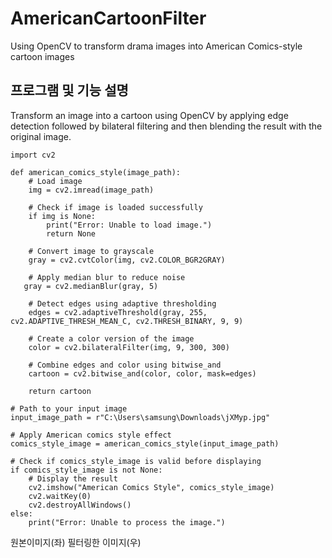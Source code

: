 # AmericanCartoonFilter
Using OpenCV to transform drama images into American Comics-style cartoon images


## 프로그램 및 기능 설명
Transform an image into a cartoon using OpenCV by applying edge detection followed by bilateral filtering and then blending the result with the original image.

    import cv2

    def american_comics_style(image_path):
        # Load image
        img = cv2.imread(image_path)
        
        # Check if image is loaded successfully
        if img is None:
            print("Error: Unable to load image.")
            return None
        
        # Convert image to grayscale
        gray = cv2.cvtColor(img, cv2.COLOR_BGR2GRAY)
        
        # Apply median blur to reduce noise
       gray = cv2.medianBlur(gray, 5)
        
        # Detect edges using adaptive thresholding
        edges = cv2.adaptiveThreshold(gray, 255, cv2.ADAPTIVE_THRESH_MEAN_C, cv2.THRESH_BINARY, 9, 9)
        
        # Create a color version of the image
        color = cv2.bilateralFilter(img, 9, 300, 300)
        
        # Combine edges and color using bitwise_and
        cartoon = cv2.bitwise_and(color, color, mask=edges)
        
        return cartoon
    
    # Path to your input image
    input_image_path = r"C:\Users\samsung\Downloads\jXMyp.jpg"
    
    # Apply American comics style effect
    comics_style_image = american_comics_style(input_image_path)
    
    # Check if comics_style_image is valid before displaying
    if comics_style_image is not None:
        # Display the result
        cv2.imshow("American Comics Style", comics_style_image)
        cv2.waitKey(0)
        cv2.destroyAllWindows()
    else:
        print("Error: Unable to process the image.")


원본이미지(좌) 필터링한 이미지(우)
